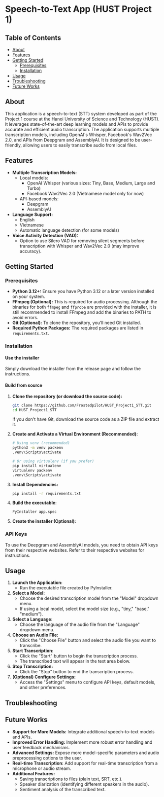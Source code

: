 # Speech-to-Text App (HUST Project 1)

## Table of Contents

- [About](#about)
- [Features](#features)
- [Getting Started](#getting-started)
  - [Prerequisites](#prerequisites)
  - [Installation](#installation)
- [Usage](#usage)
- [Troubleshooting](#troubleshooting)
- [Future Works](#future-works)

## About

This application is a speech-to-text (STT) system developed as part of the Project 1 course at the Hanoi University of Science and Technology (HUST). It leverages state-of-the-art deep learning models and APIs to provide accurate and efficient audio transcription. The application supports multiple transcription models, including OpenAI's Whisper, Facebook's Wav2Vec 2.0, and APIs from Deepgram and AssemblyAI. It is designed to be user-friendly, allowing users to easily transcribe audio from local files.

## Features

- **Multiple Transcription Models:**
  - Local models:
    - OpenAI Whisper (various sizes: Tiny, Base, Medium, Large and Turbo)
    - Facebook Wav2Vec 2.0 (Vietnamese model only for now)
  - API-based models:
    - Deepgram
    - AssemblyAI
- **Language Support:**
  - English
  - Vietnamese
  - Automatic language detection (for some models)
- **Voice Activity Detection (VAD):**
  - Option to use Silero VAD for removing silent segments before transcription with Whisper and Wav2Vec 2.0 (may improve accuracy).

## Getting Started

### Prerequisites

- **Python 3.12+:** Ensure you have Python 3.12 or a later version installed on your system.
- **FFmpeg (Optional):** This is required for audio processing. Although the binaries for both `ffmpeg` and `ffprobe` are provided with the installer, it is still recommended to install FFmpeg and add the binaries to PATH to avoid errors.
- **Git (Optional):** To clone the repository, you'll need Git installed.
- **Required Python Packages:** The required packages are listed in `requirements.txt`.

### Installation

#### Use the installer

Simply download the installer from the release page and follow the instructions.

#### Build from source

1. **Clone the repository (or download the source code):**

   ```bash
   git clone https://github.com/Frostedpilot/HUST_Project1_STT.git
   cd HUST_Project1_STT
   ```

   If you don't have Git, download the source code as a ZIP file and extract it.

2. **Create and Activate a Virtual Environment (Recommended):**

   ```bash
   # Using venv (recommended)
   python3 -m venv packenv
   .venv\Scripts\activate

   # Or using virtualenv (if you prefer)
   pip install virtualenv
   virtualenv packenv
   .venv\Scripts\activate
   ```

3. **Install Dependencies:**
   ```bash
   pip install -r requirements.txt
   ```
4. **Build the executable:**

   ```bash
   PyInstaller app.spec
   ```

5. **Create the installer (Optional):**

### API Keys

To use the Deepgram and AssemblyAI models, you need to obtain API keys from their respective websites. Refer to their respective websites for instructions.

## Usage

1. **Launch the Application:**
   - Run the executable file created by PyInstaller.
2. **Select a Model:**
   - Choose the desired transcription model from the "Model" dropdown menu.
   - If using a local model, select the model size (e.g., "tiny," "base," "medium").
3. **Select a Language:**
   - Choose the language of the audio file from the "Language" dropdown menu.
4. **Choose an Audio File:**
   - Click the "Choose File" button and select the audio file you want to transcribe.
5. **Start Transcription:**
   - Click the "Start" button to begin the transcription process.
   - The transcribed text will appear in the text area below.
6. **Stop Transcription:**
   - Click the "Stop" button to end the transcription process.
7. **(Optional) Configure Settings:**
   - Access the "Settings" menu to configure API keys, default models, and other preferences.

## Troubleshooting

## Future Works

- **Support for More Models:** Integrate additional speech-to-text models and APIs.
- **Improved Error Handling:** Implement more robust error handling and user feedback mechanisms.
- **Advanced Settings:** Expose more model-specific parameters and audio preprocessing options to the user.
- **Real-time Transcription:** Add support for real-time transcription from a microphone or audio stream.
- **Additional Features:**
  - Saving transcriptions to files (plain text, SRT, etc.).
  - Speaker diarization (identifying different speakers in the audio).
  - Sentiment analysis of the transcribed text.
